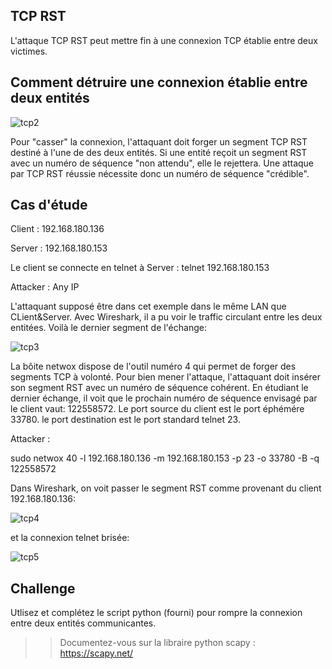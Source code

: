 ## TCP RST

L'attaque TCP RST peut mettre fin à une connexion TCP établie entre deux victimes.

## Comment détruire une connexion établie entre deux entités

![tcp2](https://github.com/aabda2000/sti3a-security/assets/38082725/b98f7940-63ac-44b6-acd0-249e6bbcea48)

Pour "casser" la connexion, l'attaquant doit forger un segment TCP RST destiné à l'une de des deux entités. Si une entité reçoit un segment RST avec un numéro de séquence "non attendu", elle le rejettera. Une attaque par TCP RST réussie nécessite donc un numéro de séquence "crédible".

## Cas d'étude

Client : 192.168.180.136

Server : 192.168.180.153

Le client se connecte en telnet à Server : telnet 192.168.180.153

Attacker : Any IP

L'attaquant supposé être dans cet exemple dans le même LAN que CLient&Server. Avec Wireshark, il a pu voir le traffic circulant entre les deux entitées. Voilà le dernier segment de l'échange:

![tcp3](https://github.com/aabda2000/sti3a-security/assets/38082725/9cbe965f-c71a-4551-9516-1d0907c68653)

La bôite netwox dispose de l'outil numéro 4 qui permet de forger des segments TCP à volonté. Pour bien mener l'attaque, l'attaquant doit insérer son segment RST avec un numéro de séquence cohérent. En étudiant le dernier échange, il voit que le prochain numéro de séquence envisagé par le client vaut: 122558572. Le port source du client est le port éphémére 33780. le port destination est le port standard telnet 23.

Attacker :

sudo netwox 40 -l 192.168.180.136 -m 192.168.180.153 -p 23 -o 33780 -B -q 122558572

Dans Wireshark, on voit passer le segment RST comme provenant du client 192.168.180.136:

![tcp4](https://github.com/aabda2000/sti3a-security/assets/38082725/ccdd8f8d-59d0-4677-8169-3a76dbe2f7b5)

et la connexion telnet brisée:

![tcp5](https://github.com/aabda2000/sti3a-security/assets/38082725/78ba4872-a387-48b6-beef-7387a27a37d2)

## Challenge 

Utlisez et complétez le script python (fourni) pour rompre la connexion entre deux entités communicantes.

>>Documentez-vous sur la libraire python scapy : https://scapy.net/
>>

